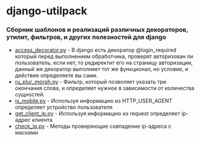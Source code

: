 # django-utilpack

### Сборник шаблонов и реализаций различных декораторов, утилит, фильтров, и других полезностей для django

* [access_decorator.py](decorators%2Faccess_decorator.py) - В django есть декоратор @login_required который перед выполнением обработчика, проверят авторизован ли пользователь, если нет, то редиректит его на страницу авторизации, данный же декоратор выполняет тот же функционал, но условие, и действие определяете вы сами.
* [ru_plur_morph.py](filters%2Fru_plur_morph.py) - Фильтр, который позволяет указать три окончания слова, и определяет нужное в зависимости от количества сущностей.
* [is_mobile.py](utils%2Fis_mobile.py) - Используя информацию из HTTP_USER_AGENT определяет устройство пользователя
* [get_client_ip.py](utils%2Fget_client_ip.py) - Используя информацию из request определяет ip-адрес клиента
* [check_ip.py](utils%2Fcheck_ip.py) - Методы проверяющие совпадение ip-адреса с масками